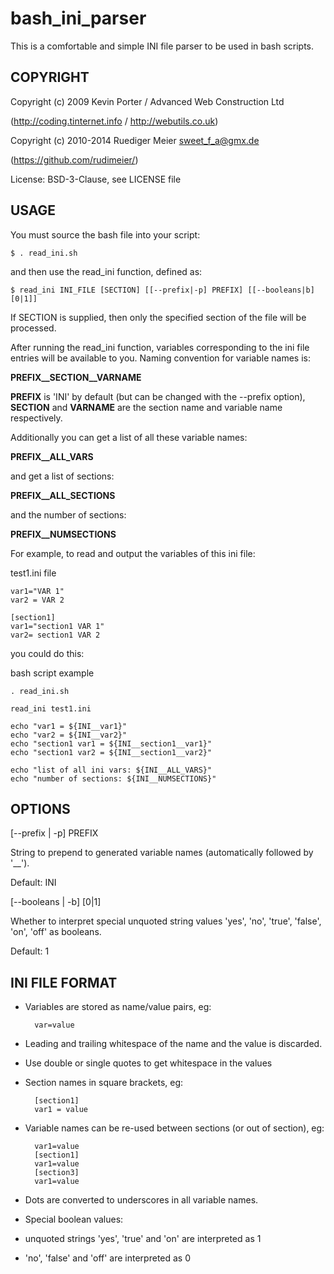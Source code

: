
bash_ini_parser
===============

This is a comfortable and simple INI file parser to be used in bash scripts.

COPYRIGHT
---------

Copyright (c) 2009 Kevin Porter / Advanced Web Construction Ltd

(http://coding.tinternet.info / http://webutils.co.uk)

Copyright (c) 2010-2014 Ruediger Meier <sweet_f_a@gmx.de>

(https://github.com/rudimeier/)

License: BSD-3-Clause, see LICENSE file

USAGE
-----

You must source the bash file into your script:

    $ . read_ini.sh

and then use the read_ini function, defined as:

    $ read_ini INI_FILE [SECTION] [[--prefix|-p] PREFIX] [[--booleans|b] [0|1]]

If SECTION is supplied, then only the specified section of the file will be processed.

After running the read_ini function, variables corresponding to the ini file entries will be available to you. Naming convention for variable names is:

**PREFIX__SECTION__VARNAME**

**PREFIX** is 'INI' by default (but can be changed with the --prefix option), **SECTION** and **VARNAME** are the section name and variable name respectively.

Additionally you can get a list of all these variable names:

**PREFIX__ALL_VARS**

and get a list of sections:

**PREFIX__ALL_SECTIONS**

and the number of sections:

**PREFIX__NUMSECTIONS** 

For example, to read and output the variables of this ini file:

test1.ini file

    var1="VAR 1"
    var2 = VAR 2

    [section1]
    var1="section1 VAR 1"
    var2= section1 VAR 2

you could do this:

bash script example

    . read_ini.sh

    read_ini test1.ini

    echo "var1 = ${INI__var1}"
    echo "var2 = ${INI__var2}"
    echo "section1 var1 = ${INI__section1__var1}"
    echo "section1 var2 = ${INI__section1__var2}"

    echo "list of all ini vars: ${INI__ALL_VARS}"
    echo "number of sections: ${INI__NUMSECTIONS}"

OPTIONS
-------

[--prefix | -p] PREFIX

String to prepend to generated variable names (automatically followed by '__').

Default: INI

[--booleans | -b] [0|1]

Whether to interpret special unquoted string values 'yes', 'no', 'true', 'false', 'on', 'off' as booleans.

Default: 1

INI FILE FORMAT
---------------

- Variables are stored as name/value pairs, eg:

        var=value

- Leading and trailing whitespace of the name and the value is discarded.
- Use double or single quotes to get whitespace in the values
- Section names in square brackets, eg:

        [section1]
        var1 = value

- Variable names can be re-used between sections (or out of section), eg:

        var1=value
        [section1]
        var1=value
        [section3]
        var1=value

- Dots are converted to underscores in all variable names.
- Special boolean values: 
 - unquoted strings 'yes', 'true' and 'on' are interpreted as 1
 - 'no', 'false' and 'off' are interpreted as 0



